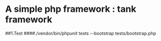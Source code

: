# A simple php framework : tank framework

##1.Test
####./vendor/bin/phpunit tests --bootstrap tests/bootstrap.php